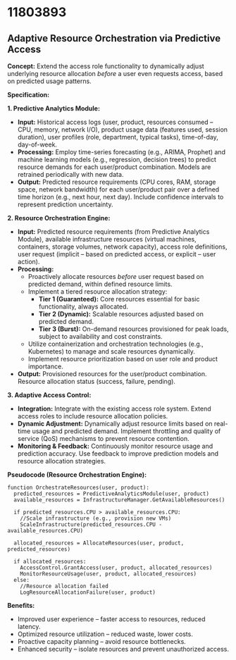 # 11803893

## Adaptive Resource Orchestration via Predictive Access

**Concept:** Extend the access role functionality to dynamically adjust underlying resource allocation *before* a user even requests access, based on predicted usage patterns.

**Specification:**

**1. Predictive Analytics Module:**

*   **Input:** Historical access logs (user, product, resources consumed – CPU, memory, network I/O), product usage data (features used, session duration), user profiles (role, department, typical tasks), time-of-day, day-of-week.
*   **Processing:** Employ time-series forecasting (e.g., ARIMA, Prophet) and machine learning models (e.g., regression, decision trees) to predict resource demands for each user/product combination.  Models are retrained periodically with new data.
*   **Output:** Predicted resource requirements (CPU cores, RAM, storage space, network bandwidth) for each user/product pair over a defined time horizon (e.g., next hour, next day).  Include confidence intervals to represent prediction uncertainty.

**2. Resource Orchestration Engine:**

*   **Input:** Predicted resource requirements (from Predictive Analytics Module), available infrastructure resources (virtual machines, containers, storage volumes, network capacity), access role definitions, user request (implicit – based on predicted access, or explicit – user action).
*   **Processing:**
    *   Proactively allocate resources *before* user request based on predicted demand, within defined resource limits.
    *   Implement a tiered resource allocation strategy:
        *   **Tier 1 (Guaranteed):** Core resources essential for basic functionality, always allocated.
        *   **Tier 2 (Dynamic):** Scalable resources adjusted based on predicted demand.
        *   **Tier 3 (Burst):**  On-demand resources provisioned for peak loads, subject to availability and cost constraints.
    *   Utilize containerization and orchestration technologies (e.g., Kubernetes) to manage and scale resources dynamically.
    *   Implement resource prioritization based on user role and product importance.
*   **Output:** Provisioned resources for the user/product combination.  Resource allocation status (success, failure, pending).

**3. Adaptive Access Control:**

*   **Integration:** Integrate with the existing access role system.  Extend access roles to include resource allocation policies.
*   **Dynamic Adjustment:** Dynamically adjust resource limits based on real-time usage and predicted demand.  Implement throttling and quality of service (QoS) mechanisms to prevent resource contention.
*   **Monitoring & Feedback:** Continuously monitor resource usage and prediction accuracy.  Use feedback to improve prediction models and resource allocation strategies.

**Pseudocode (Resource Orchestration Engine):**

```
function OrchestrateResources(user, product):
  predicted_resources = PredictiveAnalyticsModule(user, product)
  available_resources = InfrastructureManager.GetAvailableResources()

  if predicted_resources.CPU > available_resources.CPU:
    //Scale infrastructure (e.g., provision new VMs)
    ScaleInfrastructure(predicted_resources.CPU - available_resources.CPU)

  allocated_resources = AllocateResources(user, product, predicted_resources)

  if allocated_resources:
    AccessControl.GrantAccess(user, product, allocated_resources)
    MonitorResourceUsage(user, product, allocated_resources)
  else:
    //Resource allocation failed
    LogResourceAllocationFailure(user, product)

```

**Benefits:**

*   Improved user experience – faster access to resources, reduced latency.
*   Optimized resource utilization – reduced waste, lower costs.
*   Proactive capacity planning – avoid resource bottlenecks.
*   Enhanced security – isolate resources and prevent unauthorized access.